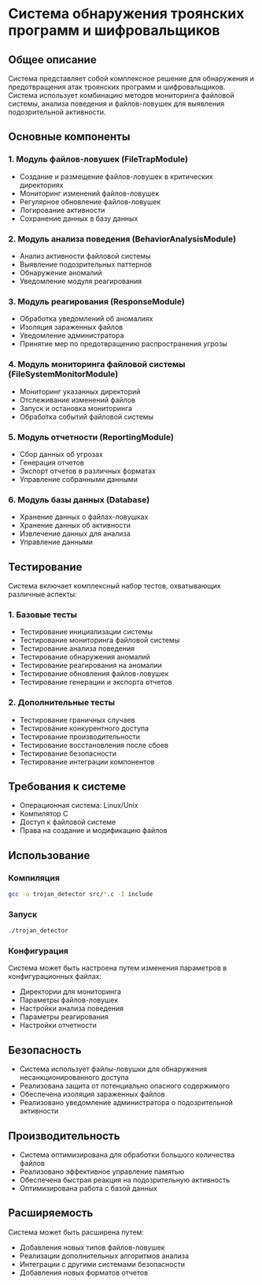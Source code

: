 # Система обнаружения троянских программ и шифровальщиков

## Общее описание
Система представляет собой комплексное решение для обнаружения и предотвращения атак троянских программ и шифровальщиков. Система использует комбинацию методов мониторинга файловой системы, анализа поведения и файлов-ловушек для выявления подозрительной активности.

## Основные компоненты

### 1. Модуль файлов-ловушек (FileTrapModule)
- Создание и размещение файлов-ловушек в критических директориях
- Мониторинг изменений файлов-ловушек
- Регулярное обновление файлов-ловушек
- Логирование активности
- Сохранение данных в базу данных

### 2. Модуль анализа поведения (BehaviorAnalysisModule)
- Анализ активности файловой системы
- Выявление подозрительных паттернов
- Обнаружение аномалий
- Уведомление модуля реагирования

### 3. Модуль реагирования (ResponseModule)
- Обработка уведомлений об аномалиях
- Изоляция зараженных файлов
- Уведомление администратора
- Принятие мер по предотвращению распространения угрозы

### 4. Модуль мониторинга файловой системы (FileSystemMonitorModule)
- Мониторинг указанных директорий
- Отслеживание изменений файлов
- Запуск и остановка мониторинга
- Обработка событий файловой системы

### 5. Модуль отчетности (ReportingModule)
- Сбор данных об угрозах
- Генерация отчетов
- Экспорт отчетов в различных форматах
- Управление собранными данными

### 6. Модуль базы данных (Database)
- Хранение данных о файлах-ловушках
- Хранение данных об активности
- Извлечение данных для анализа
- Управление данными

## Тестирование

Система включает комплексный набор тестов, охватывающих различные аспекты:

### 1. Базовые тесты
- Тестирование инициализации системы
- Тестирование мониторинга файловой системы
- Тестирование анализа поведения
- Тестирование обнаружения аномалий
- Тестирование реагирования на аномалии
- Тестирование обновления файлов-ловушек
- Тестирование генерации и экспорта отчетов

### 2. Дополнительные тесты
- Тестирование граничных случаев
- Тестирование конкурентного доступа
- Тестирование производительности
- Тестирование восстановления после сбоев
- Тестирование безопасности
- Тестирование интеграции компонентов

## Требования к системе
- Операционная система: Linux/Unix
- Компилятор C
- Доступ к файловой системе
- Права на создание и модификацию файлов

## Использование

### Компиляция
```bash
gcc -o trojan_detector src/*.c -I include
```

### Запуск
```bash
./trojan_detector
```

### Конфигурация
Система может быть настроена путем изменения параметров в конфигурационных файлах:
- Директории для мониторинга
- Параметры файлов-ловушек
- Настройки анализа поведения
- Параметры реагирования
- Настройки отчетности

## Безопасность
- Система использует файлы-ловушки для обнаружения несанкционированного доступа
- Реализована защита от потенциально опасного содержимого
- Обеспечена изоляция зараженных файлов
- Реализовано уведомление администратора о подозрительной активности

## Производительность
- Система оптимизирована для обработки большого количества файлов
- Реализовано эффективное управление памятью
- Обеспечена быстрая реакция на подозрительную активность
- Оптимизирована работа с базой данных

## Расширяемость
Система может быть расширена путем:
- Добавления новых типов файлов-ловушек
- Реализации дополнительных алгоритмов анализа
- Интеграции с другими системами безопасности
- Добавления новых форматов отчетов 